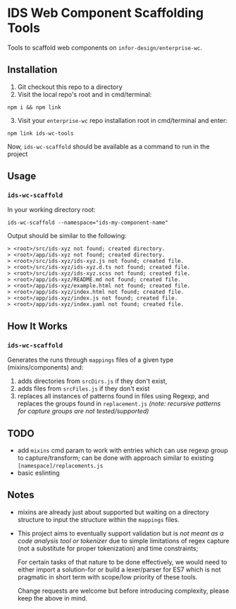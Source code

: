 # IDS Web Component Scaffolding Tools
Tools to scaffold web components on `infor-design/enterprise-wc`.

## Installation

1. Git checkout this repo to a directory
2. Visit the local repo's root and in cmd/terminal:
```shell
npm i && npm link
```
3. Visit your `enterprise-wc` repo installation root in cmd/terminal and enter:
```shell
npm link ids-wc-tools
```
Now, `ids-wc-scaffold` should be available as a command to run in the project


## Usage

### `ids-wc-scaffold`

In your working directory root:

```shell
ids-wc-scaffold --namespace="ids-my-component-name"
```
Output should be similar to the following:
```shell
> <root>/src/ids-xyz not found; created directory.
> <root>/app/ids-xyz not found; created directory.
> <root>/src/ids-xyz/ids-xyz.js not found; created file.
> <root>/src/ids-xyz/ids-xyz.d.ts not found; created file.
> <root>/src/ids-xyz/ids-xyz.scss not found; created file.
> <root>/app/ids-xyz/README.md not found; created file.
> <root>/app/ids-xyz/example.html not found; created file.
> <root>/app/ids-xyz/index.html not found; created file.
> <root>/app/ids-xyz/index.js not found; created file.
> <root>/app/ids-xyz/index.yaml not found; created file.
```

## How It Works

### `ids-wc-scaffold`
Generates the runs through `mappings` files of a given type (mixins/components) and:
  1. adds directories from `srcDirs.js` if they don't exist,
  2. adds files from `srcFiles.js` if they don't exist
  3. replaces all instances of patterns found in files using Regexp, and replaces the groups found in `replacement.js`  *(note: recursive patterns for capture groups are not tested/supported)*


  ## TODO
  - add `mixins` cmd param to work with entries which can use regexp group to capture/transform;  can be done with approach similar to existing `[namespace]/replacements.js`
  - basic eslinting

## Notes
- mixins are already just about supported but waiting on a directory structure to input the structure within the `mappings` files.


- This project aims to eventually support validation but is *not meant as a code analysis tool or tokenizer* due to simple limitations of regex capture (not a substitute for proper tokenization) and time constraints;

  For certain tasks of that nature to be done effectively, we would need to either import a solution-for or build a lexer/parser for ES7 which is not pragmatic in short term with scope/low priority of these tools.

  Change requests are welcome but before introducing complexity, please keep the above in mind.
